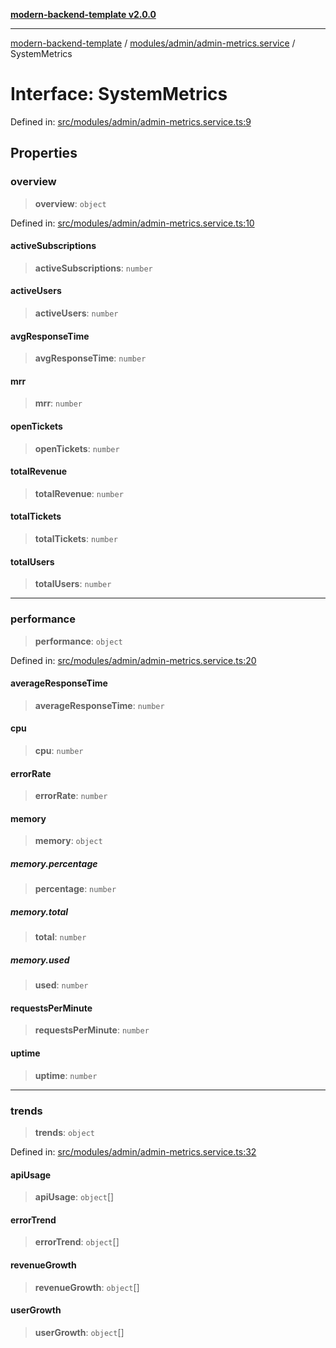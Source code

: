 [**modern-backend-template v2.0.0**](../../../../README.md)

***

[modern-backend-template](../../../../modules.md) / [modules/admin/admin-metrics.service](../README.md) / SystemMetrics

# Interface: SystemMetrics

Defined in: [src/modules/admin/admin-metrics.service.ts:9](https://github.com/maemreyo/saas-4cus-nodejs/blob/1a77de11cd6eaefe66c31c7f5de281673fc25ce5/src/modules/admin/admin-metrics.service.ts#L9)

## Properties

### overview

> **overview**: `object`

Defined in: [src/modules/admin/admin-metrics.service.ts:10](https://github.com/maemreyo/saas-4cus-nodejs/blob/1a77de11cd6eaefe66c31c7f5de281673fc25ce5/src/modules/admin/admin-metrics.service.ts#L10)

#### activeSubscriptions

> **activeSubscriptions**: `number`

#### activeUsers

> **activeUsers**: `number`

#### avgResponseTime

> **avgResponseTime**: `number`

#### mrr

> **mrr**: `number`

#### openTickets

> **openTickets**: `number`

#### totalRevenue

> **totalRevenue**: `number`

#### totalTickets

> **totalTickets**: `number`

#### totalUsers

> **totalUsers**: `number`

***

### performance

> **performance**: `object`

Defined in: [src/modules/admin/admin-metrics.service.ts:20](https://github.com/maemreyo/saas-4cus-nodejs/blob/1a77de11cd6eaefe66c31c7f5de281673fc25ce5/src/modules/admin/admin-metrics.service.ts#L20)

#### averageResponseTime

> **averageResponseTime**: `number`

#### cpu

> **cpu**: `number`

#### errorRate

> **errorRate**: `number`

#### memory

> **memory**: `object`

##### memory.percentage

> **percentage**: `number`

##### memory.total

> **total**: `number`

##### memory.used

> **used**: `number`

#### requestsPerMinute

> **requestsPerMinute**: `number`

#### uptime

> **uptime**: `number`

***

### trends

> **trends**: `object`

Defined in: [src/modules/admin/admin-metrics.service.ts:32](https://github.com/maemreyo/saas-4cus-nodejs/blob/1a77de11cd6eaefe66c31c7f5de281673fc25ce5/src/modules/admin/admin-metrics.service.ts#L32)

#### apiUsage

> **apiUsage**: `object`[]

#### errorTrend

> **errorTrend**: `object`[]

#### revenueGrowth

> **revenueGrowth**: `object`[]

#### userGrowth

> **userGrowth**: `object`[]

